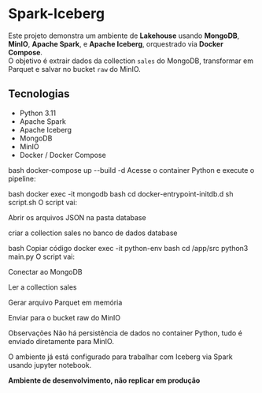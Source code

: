 # Spark-Iceberg

Este projeto demonstra um ambiente de **Lakehouse** usando **MongoDB**, **MinIO**, **Apache Spark**, e **Apache Iceberg**, orquestrado via **Docker Compose**.  
O objetivo é extrair dados da collection `sales` do MongoDB, transformar em Parquet e salvar no bucket `raw` do MinIO.  

## Tecnologias

- Python 3.11
- Apache Spark
- Apache Iceberg
- MongoDB
- MinIO
- Docker / Docker Compose


bash
docker-compose up --build -d
Acesse o container Python e execute o pipeline:

bash
docker exec -it mongodb bash
cd docker-entrypoint-initdb.d
sh script.sh
O script vai:

Abrir os arquivos JSON na pasta database

criar a collection sales no banco de dados database


bash
Copiar código
docker exec -it python-env bash
cd /app/src
python3 main.py
O script vai:

Conectar ao MongoDB

Ler a collection sales

Gerar arquivo Parquet em memória

Enviar para o bucket raw do MinIO

Observações
Não há persistência de dados no container Python, tudo é enviado diretamente para MinIO.

O ambiente já está configurado para trabalhar com Iceberg via Spark usando jupyter notebook.

****Ambiente de desenvolvimento, não replicar em produção****
